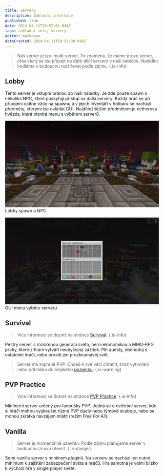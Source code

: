 ```yaml
---
title: Servery
description: Základní informace
published: true
date: 2024-04-11T20:57:01.034Z
tags: základní info, servery
editor: markdown
dateCreated: 2024-04-11T18:53:30.098Z
---
```


> Náš server je tzv. multi-server. To znamená, že máme proxy server, přes který se lze připojit na další dílčí servery v naší nabídce. Nabídku hodláme v budoucnu rozšiřovat podle zájmu.
{.is-info}

## Lobby
Tento server je vstupní branou do naší nabídky. Je zde pouze spawn s několika NPC, které poskytují přístup na další servery. Každý hráč se při připojení ocitne vždy na spawnu a v jejich inventáři v hotbaru se nachází předměty, kterými lze ovládat GUI. Nejdůležitějším předmětem je netherová hvězda, která otevírá menu s výběrem serverů.

![lobby_npcs.png](/lobby_npcs.png)
Lobby spawn a NPC

![lobby_server_selector.png](/lobby_server_selector.png)
GUI menu výběru serveru

## Survival
> Více informací se dozvíš na stránce [Survival](/survival).
{.is-info}

Pestrý server s rozšířenou generací světa, herní ekonomikou a MMO-RPG prvky, které z hrani vytváří neobyčejný zážitek. Plň questy, obchoduj s ostatními hráči, nebo prostě jen prozkoumávej svět.

> Server má zapnuté PVP. Chceš-li své věci chránit, zvaž vytvoření nebo přihlášku do nějakého [pozemku](/pozemky).
{.is-warning}

## PVP Practice
> Více informací se dozvíš na stránce [PVP Practice](/pvp-practice).
{.is-info}

Miniherní server určený pro fanoušky PVP. Jedná se o cvičební server, kde si hráči mohou vyzkoušet různé PVP duely nebo týmové souboje, nebo se mohou zkrátka navzájem mlátit (režim *Free For All*).

## Vanilla
> Server je momentálně uzavřen. Podle zájmu plánujeme server v budoucnu znovu otevřít.
{.is-danger}

Semi-vanilla server s minimem pluginů. Na serveru se nachází jen nutné minimum k zajištění zabezpečení světa a hráčů. Hra samotná je velmi blízko k výchozí hře v single player světě.